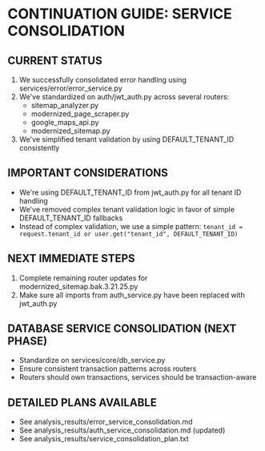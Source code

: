 # CONTINUATION GUIDE: SERVICE CONSOLIDATION

## CURRENT STATUS
1. We successfully consolidated error handling using services/error/error_service.py
2. We've standardized on auth/jwt_auth.py across several routers:
   - sitemap_analyzer.py
   - modernized_page_scraper.py
   - google_maps_api.py
   - modernized_sitemap.py 
3. We've simplified tenant validation by using DEFAULT_TENANT_ID consistently

## IMPORTANT CONSIDERATIONS
- We're using DEFAULT_TENANT_ID from jwt_auth.py for all tenant ID handling
- We've removed complex tenant validation logic in favor of simple DEFAULT_TENANT_ID fallbacks
- Instead of complex validation, we use a simple pattern: `tenant_id = request.tenant_id or user.get("tenant_id", DEFAULT_TENANT_ID)`

## NEXT IMMEDIATE STEPS
1. Complete remaining router updates for modernized_sitemap.bak.3.21.25.py
2. Make sure all imports from auth_service.py have been replaced with jwt_auth.py

## DATABASE SERVICE CONSOLIDATION (NEXT PHASE)
- Standardize on services/core/db_service.py
- Ensure consistent transaction patterns across routers
- Routers should own transactions, services should be transaction-aware

## DETAILED PLANS AVAILABLE
- See analysis_results/error_service_consolidation.md
- See analysis_results/auth_service_consolidation.md (updated)
- See analysis_results/service_consolidation_plan.txt
